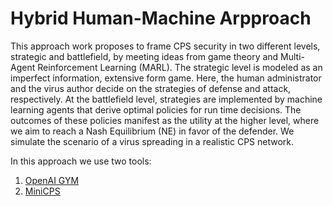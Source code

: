 # Hybrid Human-Machine Arpproach

This approach work proposes to frame CPS security in two different levels, strategic and battlefield, by meeting ideas from game theory and Multi-Agent Reinforcement Learning (MARL). The strategic level is modeled as an imperfect information, extensive form game. Here, the human administrator and the virus author decide on the strategies of defense and attack, respectively. At the battlefield level, strategies are implemented by machine learning agents that derive optimal policies for run time decisions. The outcomes of these policies manifest as the utility at the higher level, where we aim to reach a Nash Equilibrium (NE) in favor of the defender. We simulate the scenario of a virus spreading in a realistic CPS network.

In this approach we use two tools:

1. [OpenAI GYM](https://github.com/openai/gym "gym github repo")
2. [MiniCPS](https://github.com/scy-phy/minicps "minicps github repo")
